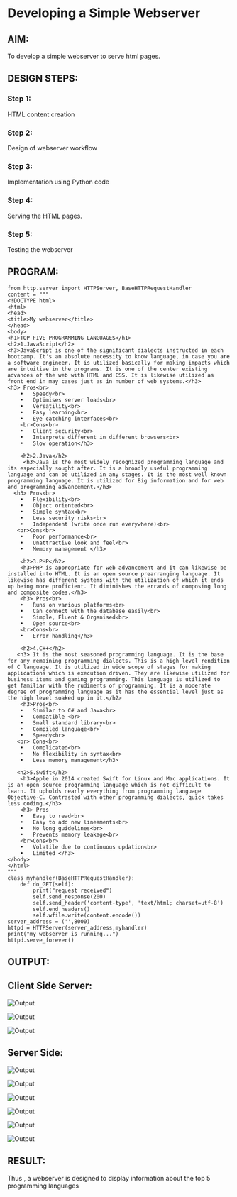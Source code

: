 # Developing a Simple Webserver
## AIM:
To develop a simple webserver to serve html pages.

## DESIGN STEPS:
### Step 1: 
HTML content creation
### Step 2:
Design of webserver workflow
### Step 3:
Implementation using Python code
### Step 4:
Serving the HTML pages.
### Step 5:
Testing the webserver

## PROGRAM:
~~~
from http.server import HTTPServer, BaseHTTPRequestHandler
content = """
<!DOCTYPE html>
<html>
<head>
<title>My webserver</title>
</head>
<body>
<h1>TOP FIVE PROGRAMMING LANGUAGES</h1>
<h2>1.JavaScript</h2>
<h3>JavaScript is one of the significant dialects instructed in each bootcamp. It's an absolute necessity to know language, in case you are a software engineer. It is utilized basically for making impacts which are intuitive in the programs. It is one of the center existing advances of the web with HTML and CSS. It is likewise utilized as front end in may cases just as in number of web systems.</h3>
<h3> Pros<br>
    •	Speedy<br>
    •	Optimises server loads<br>
    •	Versatility<br>
    •	Easy learning<br>
    •	Eye catching interfaces<br>
    <br>Cons<br>
    •	Client security<br>
    •	Interprets different in different browsers<br>
    •	Slow operation</h3>

    <h2>2.Java</h2>
     <h3>Java is the most widely recognized programming language and its especially sought after. It is a broadly useful programming language and can be utilized in any stages. It is the most well known programming language. It is utilized for Big information and for web and programming advancement.</h3>
  <h3> Pros<br>
    •	Flexibility<br>
    •	Object oriented<br>
    •	Simple syntax<br>
    •	Less security risks<br>
    •	Independent (write once run everywhere)<br>
   <br>Cons<br>
    •	Poor performance<br>
    •	Unattractive look and feel<br>
    •	Memory management </h3>

    <h2>3.PHP</h2>
    <h3>PHP is appropriate for web advancement and it can likewise be installed into HTML. It is an open source prearranging language. It likewise has different systems with the utilization of which it ends up being more proficient. It diminishes the errands of composing long and composite codes.</h3>   
    <h3> Pros<br>
    •	Runs on various platforms<br>
    •	Can connect with the database easily<br>
    •	Simple, Fluent & Organised<br>
    •	Open source<br>
    <br>Cons<br>
    •	Error handling</h3>

    <h2>4.C++</h2>
   <h3> It is the most seasoned programming language. It is the base for any remaining programming dialects. This is a high level rendition of C language. It is utilized in wide scope of stages for making applications which is execution driven. They are likewise utilized for business items and gaming programming. This language is utilized to get familiar with the rudiments of programming. It is a moderate degree of programming language as it has the essential level just as the high level soaked up in it.</h2>
    <h3>Pros<br>
    •	Similar to C# and Java<br>
    •	Compatible <br>
    •	Small standard library<br>
    •	Compiled language<br>
    •	Speedy<br>
   <br> Cons<br>
    •	Complicated<br>
    •	No flexibility in syntax<br>
    •	Less memory management</h3>

   <h2>5.Swift</h2>
    <h3>Apple in 2014 created Swift for Linux and Mac applications. It is an open source programming language which is not difficult to learn. It upholds nearly everything from programming language Objective-C. Contrasted with other programming dialects, quick takes less coding.</h3>    
    <h3> Pros
    •	Easy to read<br>
    •	Easy to add new lineaments<br>
    •	No long guidelines<br>
    •	Prevents memory leakage<br>
    <br>Cons<br>
    •	Volatile due to continuous updation<br>
    •	Limited </h3>
</body>
</html>
"""
class myhandler(BaseHTTPRequestHandler):
    def do_GET(self):
        print("request received")
        self.send_response(200)
        self.send_header('content-type', 'text/html; charset=utf-8')
        self.end_headers()
        self.wfile.write(content.encode())
server_address = ('',8000)
httpd = HTTPServer(server_address,myhandler)
print("my webserver is running...")
httpd.serve_forever()
~~~
## OUTPUT:

## Client Side Server:
 
![Output](css1.png)

![Output](css2.png)

![Output](CSS3.png)

## Server Side:

![Output](BSS1.png)

![Output](bss2.png)

![Output](bss3.png)

![Output](bss4.png)

![Output](bss5.png)

![Output](bss6.png)



## RESULT:
Thus , a webserver is designed to display information about the top 5 programming languages